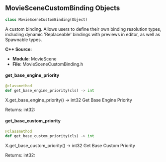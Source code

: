 ## MovieSceneCustomBinding Objects

```python
class MovieSceneCustomBinding(Object)
```

A custom binding. Allows users to define their own binding resolution types, including dynamic 'Replaceable' bindings with previews in editor, as well as Spawnable types.

**C++ Source:**

- **Module**: MovieScene
- **File**: MovieSceneCustomBinding.h

<a id="unreal.MovieSceneCustomBinding.get_base_engine_priority"></a>

#### get_base_engine_priority

```python
@classmethod
def get_base_engine_priority(cls) -> int
```

X.get_base_engine_priority() -> int32
Get Base Engine Priority

Returns:
    int32:

<a id="unreal.MovieSceneCustomBinding.get_base_custom_priority"></a>

#### get_base_custom_priority

```python
@classmethod
def get_base_custom_priority(cls) -> int
```

X.get_base_custom_priority() -> int32
Get Base Custom Priority

Returns:
    int32:

<a id="unreal.MovieSceneReplaceableBindingBase"></a>